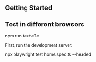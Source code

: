 
## Getting Started
## Test in different browsers
npm run test:e2e

First, run the development server:

npx playwright test home.spec.ts --headed